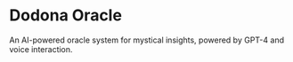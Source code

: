 # Dodona Oracle

An AI-powered oracle system for mystical insights, powered by GPT-4 and voice interaction.
